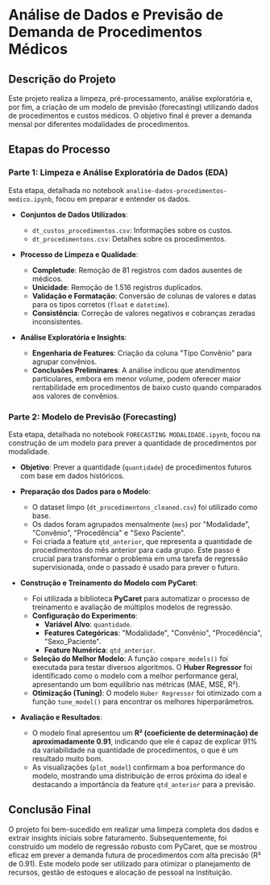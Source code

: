 # Análise de Dados e Previsão de Demanda de Procedimentos Médicos

## Descrição do Projeto

Este projeto realiza a limpeza, pré-processamento, análise exploratória e, por fim, a criação de um modelo de previsão (forecasting) utilizando dados de procedimentos e custos médicos. O objetivo final é prever a demanda mensal por diferentes modalidades de procedimentos.

## Etapas do Processo

### Parte 1: Limpeza e Análise Exploratória de Dados (EDA)

Esta etapa, detalhada no notebook `analise-dados-procedimentos-medico.ipynb`, focou em preparar e entender os dados.

- **Conjuntos de Dados Utilizados**:
  - `dt_custos_procedimentos.csv`: Informações sobre os custos.
  - `dt_procedimentons.csv`: Detalhes sobre os procedimentos.

- **Processo de Limpeza e Qualidade**:
  - **Completude**: Remoção de 81 registros com dados ausentes de médicos.
  - **Unicidade**: Remoção de 1.516 registros duplicados.
  - **Validação e Formatação**: Conversão de colunas de valores e datas para os tipos corretos (`float` e `datetime`).
  - **Consistência**: Correção de valores negativos e cobranças zeradas inconsistentes.

- **Análise Exploratória e Insights**:
  - **Engenharia de Features**: Criação da coluna "Tipo Convênio" para agrupar convênios.
  - **Conclusões Preliminares**: A análise indicou que atendimentos particulares, embora em menor volume, podem oferecer maior rentabilidade em procedimentos de baixo custo quando comparados aos valores de convênios.

### Parte 2: Modelo de Previsão (Forecasting)

Esta etapa, detalhada no notebook `FORECASTING MODALIDADE.ipynb`, focou na construção de um modelo para prever a quantidade de procedimentos por modalidade.

- **Objetivo**: Prever a quantidade (`quantidade`) de procedimentos futuros com base em dados históricos.

- **Preparação dos Dados para o Modelo**:
  - O dataset limpo (`dt_procedimentons_cleaned.csv`) foi utilizado como base.
  - Os dados foram agrupados mensalmente (`mes`) por "Modalidade", "Convênio", "Procedência" e "Sexo Paciente".
  - Foi criada a feature `qtd_anterior`, que representa a quantidade de procedimentos do mês anterior para cada grupo. Este passo é crucial para transformar o problema em uma tarefa de regressão supervisionada, onde o passado é usado para prever o futuro.

- **Construção e Treinamento do Modelo com PyCaret**:
  - Foi utilizada a biblioteca **PyCaret** para automatizar o processo de treinamento e avaliação de múltiplos modelos de regressão.
  - **Configuração do Experimento**:
    - **Variável Alvo**: `quantidade`.
    - **Features Categóricas**: "Modalidade", "Convênio", "Procedência", "Sexo_Paciente".
    - **Feature Numérica**: `qtd_anterior`.
  - **Seleção do Melhor Modelo**: A função `compare_models()` foi executada para testar diversos algoritmos. O **Huber Regressor** foi identificado como o modelo com a melhor performance geral, apresentando um bom equilíbrio nas métricas (MAE, MSE, R²).
  - **Otimização (Tuning)**: O modelo `Huber Regressor` foi otimizado com a função `tune_model()` para encontrar os melhores hiperparâmetros.

- **Avaliação e Resultados**:
  - O modelo final apresentou um **R² (coeficiente de determinação) de aproximadamente 0.91**, indicando que ele é capaz de explicar 91% da variabilidade na quantidade de procedimentos, o que é um resultado muito bom.
  - As visualizações (`plot_model`) confirmam a boa performance do modelo, mostrando uma distribuição de erros próxima do ideal e destacando a importância da feature `qtd_anterior` para a previsão.

## Conclusão Final


O projeto foi bem-sucedido em realizar uma limpeza completa dos dados e extrair insights iniciais sobre faturamento. Subsequentemente, foi construído um modelo de regressão robusto com PyCaret, que se mostrou eficaz em prever a demanda futura de procedimentos com alta precisão (R² de 0.91). Este modelo pode ser utilizado para otimizar o planejamento de recursos, gestão de estoques e alocação de pessoal na instituição.
